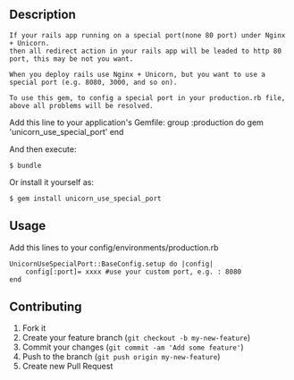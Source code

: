 ## Description    

	If your rails app running on a special port(none 80 port) under Nginx + Unicorn.     
	then all redirect action in your rails app will be leaded to http 80 port, this may be not you want. 

	When you deploy rails use Nginx + Unicorn, but you want to use a special port (e.g. 8080, 3000, and so on).

	To use this gem, to config a special port in your production.rb file, above all problems will be resolved.


Add this line to your application's Gemfile:
		group :production do
    	gem 'unicorn_use_special_port'
		end

And then execute:

    $ bundle

Or install it yourself as:

    $ gem install unicorn_use_special_port

## Usage

Add this lines to your config/environments/production.rb
		
	UnicornUseSpecialPort::BaseConfig.setup do |config|     
		config[:port]= xxxx #use your custom port, e.g. : 8080     
	end	   

## Contributing

1. Fork it
2. Create your feature branch (`git checkout -b my-new-feature`)
3. Commit your changes (`git commit -am 'Add some feature'`)
4. Push to the branch (`git push origin my-new-feature`)
5. Create new Pull Request

